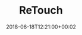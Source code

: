 ---
path: "/retouch"
date: "2018-06-18T12:21:00+00:02"
title: "ReTouch"
tags: ["Machine Learning", "Tools"]
thumbnail: "https://i.imgur.com/4POhrUh.gif"
cover: "shining.jpg"
embed: '<iframe width="100%" height="450" src="https://www.youtube.com/embed/CAsy_jm85ZY?rel=0&amp;controls=0&amp;showinfo=0" frameborder="0" allow="autoplay; encrypted-media" allowfullscreen></iframe>'
about: "ReTouch is an OpenGL application that enables editing and retouching of images using depth-maps in 2.5D. The depth maps are generated by Volume, a state of the art tool, that uses a CNN (Convolutional Neural Network) to predict depth-maps from 2D images . ReTouch uses these depth-maps to enable the addition of depth of field and color retouching for the foreground and background separately."
links: [['Github', 'https://github.com/juniorxsound/ReTouch']]
components: [['code', 'C++, GLSL'], ['software', 'Volume'], ['3d', 'OpenGL']]
credits: 'Developed by under the advisement of Prof. Ken Perlin and Prof. Daniele Panozzo @ Computer Science Department, New York University'
press: []
excerpt: "Edit and retouch any image in 2.5D."
---